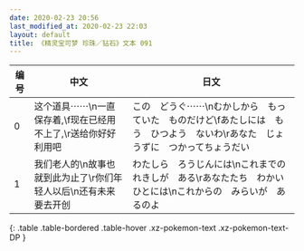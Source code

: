 ```yaml
---
date: 2020-02-23 20:56
last_modified_at: 2020-02-23 22:03
layout: default
title: 《精灵宝可梦 珍珠／钻石》文本 091
---
```

| 编号 | 中文 | 日文 |
| ---- | ---- | ---- |
| 0 | 这个道具⋯⋯\n一直保存着,\f现在已经用不上了,\r送给你好好利用吧 | この　どうぐ⋯⋯\nむかしから　もっていた　ものだけど\fあたしには　もう　ひつよう　ないわ\rあなた　じょうずに　つかってちょうだい |
| 1 | 我们老人的\n故事也就到此为止了\r你们年轻人以后\n还有未来要去开创 | わたしら　ろうじんには\nこれまでの　れきしが　ある\rあなたたち　わかい　ひとには\nこれからの　みらいが　あるのよ |
{: .table .table-bordered .table-hover .xz-pokemon-text .xz-pokemon-text-DP }
